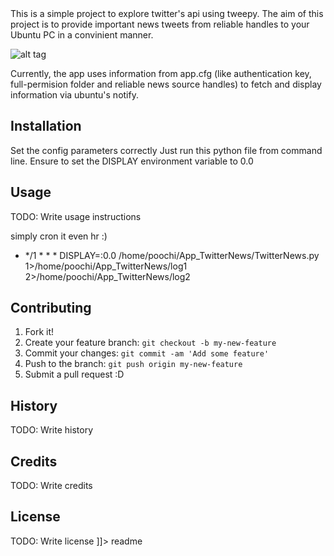 
<snippet>
  <content><![CDATA[
# TwitterInformer

This is a simple project to explore twitter's api using tweepy.
The aim of this project is to provide important news tweets from reliable handles to your Ubuntu PC in a convinient manner.

![alt tag](https://raw.github.com/poochi/TwitterNews/master/pics/example.png)

Currently, the app uses information from app.cfg (like authentication key, full-permision folder and reliable news source handles) to fetch and display information via ubuntu's notify.

## Installation
Set the config parameters correctly
Just run this python file from command line. Ensure to set the DISPLAY environment variable to  0.0 

## Usage

TODO: Write usage instructions

simply cron it even hr :) 
* */1 * * * DISPLAY=:0.0 /home/poochi/App_TwitterNews/TwitterNews.py 1>/home/poochi/App_TwitterNews/log1 2>/home/poochi/App_TwitterNews/log2

## Contributing

1. Fork it!
2. Create your feature branch: `git checkout -b my-new-feature`
3. Commit your changes: `git commit -am 'Add some feature'`
4. Push to the branch: `git push origin my-new-feature`
5. Submit a pull request :D

## History

TODO: Write history

## Credits

TODO: Write credits

## License

TODO: Write license
]]></content>
  <tabTrigger>readme</tabTrigger>
</snippet>

